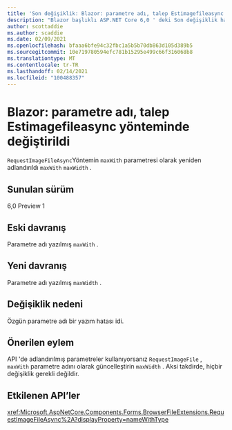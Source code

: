 ```yaml
---
title: 'Son değişiklik: Blazor: parametre adı, talep Estimagefileasync yönteminde değiştirildi'
description: "Blazor başlıklı ASP.NET Core 6,0 ' deki Son değişiklik hakkında bilgi edinin: parametre adı, karşılandığından Estimagefileasync yönteminde değiştirildi"
author: scottaddie
ms.author: scaddie
ms.date: 02/09/2021
ms.openlocfilehash: bfaaa6bfe94c32fbc1a5b5b70db863d105d389b5
ms.sourcegitcommit: 10e719780594efc781b15295e499c66f316068b8
ms.translationtype: MT
ms.contentlocale: tr-TR
ms.lasthandoff: 02/14/2021
ms.locfileid: "100488357"
---
```

# <a name="blazor-parameter-name-changed-in-requestimagefileasync-method"></a>Blazor: parametre adı, talep Estimagefileasync yönteminde değiştirildi

`RequestImageFileAsync`Yöntemin `maxWith` parametresi olarak yeniden adlandırıldı `maxWith` `maxWidth` .

## <a name="version-introduced"></a>Sunulan sürüm

6,0 Preview 1

## <a name="old-behavior"></a>Eski davranış

Parametre adı yazılmış `maxWith` .

## <a name="new-behavior"></a>Yeni davranış

Parametre adı yazılmış `maxWidth` .

## <a name="reason-for-change"></a>Değişiklik nedeni

Özgün parametre adı bir yazım hatası idi.

## <a name="recommended-action"></a>Önerilen eylem

API 'de adlandırılmış parametreler kullanıyorsanız `RequestImageFile` , `maxWith` parametre adını olarak güncelleştirin `maxWidth` . Aksi takdirde, hiçbir değişiklik gerekli değildir.

## <a name="affected-apis"></a>Etkilenen API’ler

<xref:Microsoft.AspNetCore.Components.Forms.BrowserFileExtensions.RequestImageFileAsync%2A?displayProperty=nameWithType>

<!--

## Category

ASP.NET Core

## Affected APIs

`Overload:Microsoft.AspNetCore.Components.Forms.BrowserFileExtensions.RequestImageFileAsync`

-->
